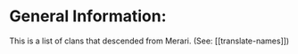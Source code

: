 # General Information:

This is a list of clans that descended from Merari. (See: [[translate-names]])